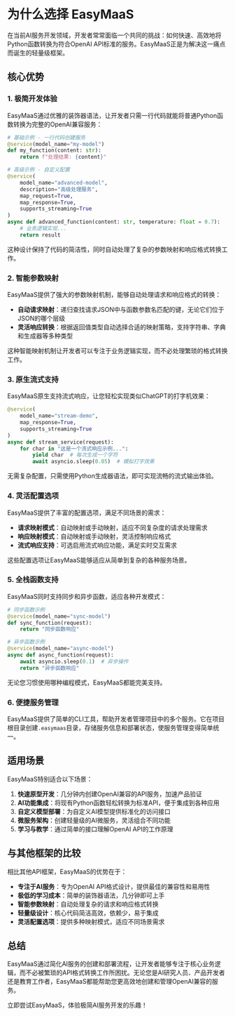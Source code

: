 # 为什么选择 EasyMaaS

在当前AI服务开发领域，开发者常常面临一个共同的挑战：如何快速、高效地将Python函数转换为符合OpenAI API标准的服务。EasyMaaS正是为解决这一痛点而诞生的轻量级框架。

## 核心优势

### 1. 极简开发体验

EasyMaaS通过优雅的装饰器语法，让开发者只需一行代码就能将普通Python函数转换为完整的OpenAI兼容服务：

```python
# 基础示例 - 一行代码创建服务
@service(model_name="my-model")
def my_function(content: str):
    return f"处理结果: {content}"

# 高级示例 - 自定义配置
@service(
    model_name="advanced-model",
    description="高级处理服务",
    map_request=True,
    map_response=True,
    supports_streaming=True
)
async def advanced_function(content: str, temperature: float = 0.7):
    # 业务逻辑实现...
    return result
```

这种设计保持了代码的简洁性，同时自动处理了复杂的参数映射和响应格式转换工作。

### 2. 智能参数映射

EasyMaaS提供了强大的参数映射机制，能够自动处理请求和响应格式的转换：

- **自动请求映射**：递归查找请求JSON中与函数参数名匹配的键，无论它们位于JSON的哪个层级
- **灵活响应转换**：根据返回值类型自动选择合适的映射策略，支持字符串、字典和生成器等多种类型

这种智能映射机制让开发者可以专注于业务逻辑实现，而不必处理繁琐的格式转换工作。

### 3. 原生流式支持

EasyMaaS原生支持流式响应，让您轻松实现类似ChatGPT的打字机效果：

```python
@service(
    model_name="stream-demo",
    map_response=True,
    supports_streaming=True
)
async def stream_service(request):
    for char in "这是一个流式响应示例...":
        yield char  # 每次生成一个字符
        await asyncio.sleep(0.05)  # 模拟打字效果
```

无需复杂配置，只需使用Python生成器语法，即可实现流畅的流式输出体验。

### 4. 灵活配置选项

EasyMaaS提供了丰富的配置选项，满足不同场景的需求：

- **请求映射模式**：自动映射或手动映射，适应不同复杂度的请求处理需求
- **响应映射模式**：自动映射或手动映射，灵活控制响应格式
- **流式响应支持**：可选启用流式响应功能，满足实时交互需求

这些配置选项让EasyMaaS能够适应从简单到复杂的各种服务场景。

### 5. 全栈函数支持

EasyMaaS同时支持同步和异步函数，适应各种开发模式：

```python
# 同步函数示例
@service(model_name="sync-model")
def sync_function(request):
    return "同步函数响应"

# 异步函数示例
@service(model_name="async-model")
async def async_function(request):
    await asyncio.sleep(0.1)  # 异步操作
    return "异步函数响应"
```

无论您习惯使用哪种编程模式，EasyMaaS都能完美支持。

### 6. 便捷服务管理

EasyMaaS提供了简单的CLI工具，帮助开发者管理项目中的多个服务。它在项目根目录创建`.easymaas`目录，存储服务信息和部署状态，使服务管理变得简单统一。

## 适用场景

EasyMaaS特别适合以下场景：

1. **快速原型开发**：几分钟内创建OpenAI兼容的API服务，加速产品验证
2. **AI功能集成**：将现有Python函数轻松转换为标准API，便于集成到各种应用
3. **自定义模型部署**：为自定义AI模型提供标准化的访问接口
4. **微服务架构**：创建轻量级的AI微服务，灵活组合不同功能
5. **学习与教学**：通过简单的接口理解OpenAI API的工作原理

## 与其他框架的比较

相比其他API框架，EasyMaaS的优势在于：

- **专注于AI服务**：专为OpenAI API格式设计，提供最佳的兼容性和易用性
- **极低的学习成本**：简单的装饰器语法，几分钟即可上手
- **智能参数映射**：自动处理复杂的请求和响应格式转换
- **轻量级设计**：核心代码简洁高效，依赖少，易于集成
- **灵活配置选项**：提供多种映射模式，适应不同场景需求

## 总结

EasyMaaS通过简化AI服务的创建和部署流程，让开发者能够专注于核心业务逻辑，而不必被繁琐的API格式转换工作所困扰。无论您是AI研究人员、产品开发者还是教育工作者，EasyMaaS都能帮助您更高效地创建和管理OpenAI兼容的服务。

立即尝试EasyMaaS，体验极简AI服务开发的乐趣！

